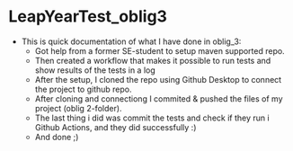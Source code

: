 # LeapYearTest_oblig3
- This is quick documentation of what I have done in oblig_3:
  - Got help from a former SE-student to setup maven supported repo.
  - Then created a workflow that makes it possible to run tests and show results of the tests in a log
  - After the setup, I cloned the repo using Github Desktop to connect the project to github repo.
  - After cloning and connectiong I commited & pushed the files of my project (oblig 2-folder).
  - The last thing i did was commit the tests and check if they run i Github Actions, and they did successfully :)
  - And done ;)
